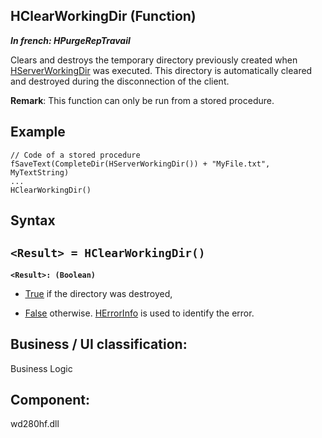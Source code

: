 
## HClearWorkingDir (Function)

***In french: HPurgeRepTravail***



<a name="XUse"></a>
<a name="Use"></a>
<a name="description"></a>
Clears and destroys the temporary directory previously created when [HServerWorkingDir](../WDLang4/1000017768.md) was executed. This directory is automatically cleared and destroyed during the disconnection of the client.

**Remark**: This function can only be run from a stored procedure.  


<a name="Example1"></a>
<a name="sample_code"></a>

## Example


```wl
// Code of a stored procedure
fSaveText(CompleteDir(HServerWorkingDir()) + "MyFile.txt", MyTextString)
...
HClearWorkingDir()
```

<a name="XSYNTAX"></a>
<a name="SYNTAX1"></a>

## Syntax

`<Result> = HClearWorkingDir()`
---

**`<Result>: (Boolean)`**



- <u><u><u><u>True</u></u></u></u> if the directory was destroyed, 

- <u><u><u><u>False</u></u></u></u> otherwise. [HErrorInfo](../WDLang4/3044071.md) is used to identify the error.  






<a name="NOTE0"></a>


<a name="XComponent"></a>

## Business / UI classification:
Business Logic
## Component:
wd280hf.dll
